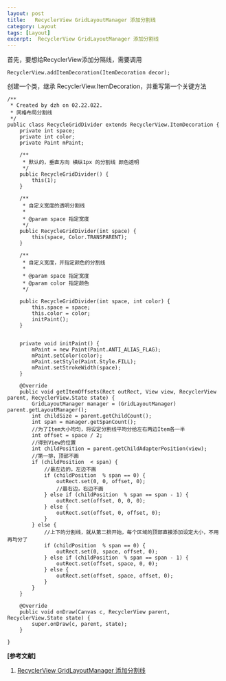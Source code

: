```yaml
---
layout: post
title:   RecyclerView GridLayoutManager 添加分割线
category: Layout
tags: [Layout]
excerpt:  RecyclerView GridLayoutManager 添加分割线
---
```


首先，要想给RecyclerView添加分隔线，需要调用

	RecyclerView.addItemDecoration(ItemDecoration decor);

创建一个类，继承 RecyclerView.ItemDecoration，并重写第一个关键方法

	/**
	 * Created by dzh on 02.22.022.
	 * 网格布局分割线
	 */
	public class RecycleGridDivider extends RecyclerView.ItemDecoration {
	    private int space;
	    private int color;
	    private Paint mPaint;
	
	    /**
	     * 默认的，垂直方向 横纵1px 的分割线 颜色透明
	     */
	    public RecycleGridDivider() {
	        this(1);
	    }
	
	    /**
	     * 自定义宽度的透明分割线
	     *
	     * @param space 指定宽度
	     */
	    public RecycleGridDivider(int space) {
	        this(space, Color.TRANSPARENT);
	    }
	
	    /**
	     * 自定义宽度，并指定颜色的分割线
	     *
	     * @param space 指定宽度
	     * @param color 指定颜色
	     */
	
	    public RecycleGridDivider(int space, int color) {
	        this.space = space;
	        this.color = color;
	        initPaint();
	    }
	
	
	    private void initPaint() {
	        mPaint = new Paint(Paint.ANTI_ALIAS_FLAG);
	        mPaint.setColor(color);
	        mPaint.setStyle(Paint.Style.FILL);
	        mPaint.setStrokeWidth(space);
	    }
	
	    @Override
	    public void getItemOffsets(Rect outRect, View view, RecyclerView parent, RecyclerView.State state) {
	        GridLayoutManager manager = (GridLayoutManager) parent.getLayoutManager();
	        int childSize = parent.getChildCount();
	        int span = manager.getSpanCount();
	        //为了Item大小均匀，将设定分割线平均分给左右两边Item各一半
	        int offset = space / 2;
	        //得到View的位置
	        int childPosition = parent.getChildAdapterPosition(view);
	        //第一排，顶部不画
	        if (childPosition  < span) {
	            //最左边的，左边不画
	            if (childPosition  % span == 0) {
	                outRect.set(0, 0, offset, 0);
	                //最右边，右边不画
	            } else if (childPosition  % span == span - 1) {
	                outRect.set(offset, 0, 0, 0);
	            } else {
	                outRect.set(offset, 0, offset, 0);
	            }
	        } else {
	            //上下的分割线，就从第二排开始，每个区域的顶部直接添加设定大小，不用再均分了
	            if (childPosition  % span == 0) {
	                outRect.set(0, space, offset, 0);
	            } else if (childPosition  % span == span - 1) {
	                outRect.set(offset, space, 0, 0);
	            } else {
	                outRect.set(offset, space, offset, 0);
	            }
	        }
	    }
	
	    @Override
	    public void onDraw(Canvas c, RecyclerView parent, RecyclerView.State state) {
	        super.onDraw(c, parent, state);
	    }
	
	}


**[参考文献]**

1. [RecyclerView GridLayoutManager 添加分割线](https://www.jianshu.com/p/9b6135f21c2b "RecyclerView GridLayoutManager 添加分割线")

